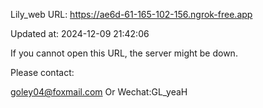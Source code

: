 Lily_web URL: https://ae6d-61-165-102-156.ngrok-free.app

Updated at: 2024-12-09 21:42:06

If you cannot open this URL, the server might be down.

Please contact: 

goley04@foxmail.com Or Wechat:GL_yeaH
